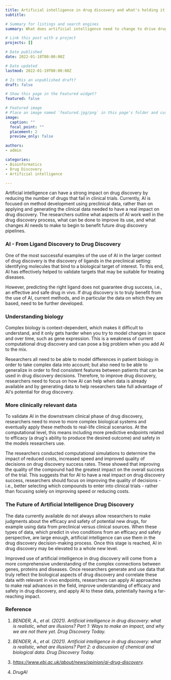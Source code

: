 ```yaml
---
title: Artificial intelligence in drug discovery and what's holding it back?
subtitle: 

# Summary for listings and search engines
summary: What does artificial intelligence need to change to drive drug discovery?

# Link this post with a project
projects: []

# Date published
date: 2022-01-18T00:00:00Z

# Date updated
lastmod: 2022-01-19T00:00:00Z

# Is this an unpublished draft?
draft: false

# Show this page in the Featured widget?
featured: false

# Featured image
# Place an image named `featured.jpg/png` in this page's folder and customize its options here.
image:
  caption: ""
  focal_point: ""
  placement: 2
  preview_only: false

authors:
- admin

categories:
- Bioinformatics
- Drug Discovery
- Artificial intelligence

---
```


Artificial intelligence can have a strong impact on drug discovery by reducing the number of drugs that fail in clinical trials. Currently, AI is focused on method development using preclinical data, rather than on applying and generating the clinical data needed to have a real impact on drug discovery. The researchers outline what aspects of AI work well in the drug discovery process, what can be done to improve its use, and what changes AI needs to make to begin to benefit future drug discovery pipelines.

### AI - From Ligand Discovery to Drug Discovery

One of the most successful examples of the use of AI in the larger context of drug discovery is the discovery of ligands in the preclinical setting: identifying molecules that bind to a biological target of interest. To this end, AI has effectively helped to validate targets that may be suitable for treating diseases.

However, predicting the right ligand does not guarantee drug success, i.e., an effective and safe drug in vivo. If drug discovery is to truly benefit from the use of AI, current methods, and in particular the data on which they are based, need to be further developed.


### Understanding biology

Complex biology is context-dependent, which makes it difficult to understand, and it only gets harder when you try to model changes in space and over time, such as gene expression. This is a weakness of current computational drug discovery and can pose a big problem when you add AI to the mix. 

Researchers all need to be able to model differences in patient biology in order to take complex data into account; but also need to be able to generalize in order to find consistent features between patients that can be used in drug discovery decisions. Therefore, to improve drug discovery, researchers need to focus on how AI can help when data is already available and by generating data to help researchers take full advantage of AI's potential for drug discovery.


### More clinically relevant data

To validate AI in the downstream clinical phase of drug discovery, researchers need to move to more complex biological systems and eventually apply these methods to real-life clinical scenarios. At the computational level, this means including more predictive endpoints related to efficacy (a drug's ability to produce the desired outcome) and safety in the models researchers use.

The researchers conducted computational simulations to determine the impact of reduced costs, increased speed and improved quality of decisions on drug discovery success rates. These showed that improving the quality of the compound had the greatest impact on the overall success of the trial. This suggests that for AI to have a real impact on drug discovery success, researchers should focus on improving the quality of decisions - i.e., better selecting which compounds to enter into clinical trials - rather than focusing solely on improving speed or reducing costs.


### The Future of Artificial Intelligence Drug Discovery

The data currently available do not always allow researchers to make judgments about the efficacy and safety of potential new drugs, for example using data from preclinical versus clinical sources. When these types of data, which predict in vivo conditions from an efficacy and safety perspective, are large enough, artificial intelligence can use them in the drug discovery decision-making process. Once this stage is reached, AI in drug discovery may be elevated to a whole new level.

Improved use of artificial intelligence in drug discovery will come from a more comprehensive understanding of the complex connections between genes, proteins and diseases. Once researchers generate and use data that truly reflect the biological aspects of drug discovery and correlate these data with relevant in vivo endpoints, researchers can apply AI approaches to make real advances in the field, improve understanding of efficacy and safety in drug discovery, and apply AI to these data, potentially having a far-reaching impact.
  
### Reference

1.	_BENDER, A., et al. (2021). Artificial intelligence in drug discovery: what is realistic, what are illusions? Part 1: Ways to make an impact, and why we are not there yet. Drug Discovery Today._

2.	_BENDER, A., et al. (2021). Artificial intelligence in drug discovery: what is realistic, what are illusions? Part 2: a discussion of chemical and biological data. Drug Discovery Today._

3.	_https://www.ebi.ac.uk/about/news/opinion/ai-drug-discovery._

4.	_DrugAI_
